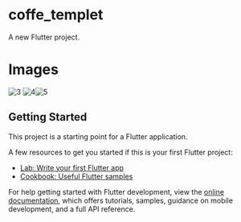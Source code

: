 # coffe_templet

A new Flutter project.

# Images 
![3](https://github.com/AbdAlhadi1/Flutter_Coffee_Template/assets/120032556/e4ca5e5c-c4ae-4bf8-9e59-3fe74d81b51b) ![4](https://github.com/AbdAlhadi1/Flutter_Coffee_Template/assets/120032556/d6c8e770-c1e2-43cb-a57f-272c161d963c)![5](https://github.com/AbdAlhadi1/Flutter_Coffee_Template/assets/120032556/30a0b6dc-d1e3-48ca-81e3-d5d20c537c76)


## Getting Started

This project is a starting point for a Flutter application.

A few resources to get you started if this is your first Flutter project:

- [Lab: Write your first Flutter app](https://docs.flutter.dev/get-started/codelab)
- [Cookbook: Useful Flutter samples](https://docs.flutter.dev/cookbook)

For help getting started with Flutter development, view the
[online documentation](https://docs.flutter.dev/), which offers tutorials,
samples, guidance on mobile development, and a full API reference.
